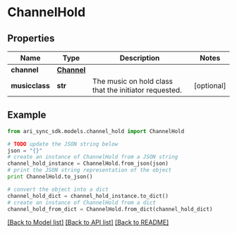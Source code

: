 # ChannelHold


## Properties
Name | Type | Description | Notes
------------ | ------------- | ------------- | -------------
**channel** | [**Channel**](Channel.md) |  | 
**musicclass** | **str** | The music on hold class that the initiator requested. | [optional] 

## Example

```python
from ari_sync_sdk.models.channel_hold import ChannelHold

# TODO update the JSON string below
json = "{}"
# create an instance of ChannelHold from a JSON string
channel_hold_instance = ChannelHold.from_json(json)
# print the JSON string representation of the object
print ChannelHold.to_json()

# convert the object into a dict
channel_hold_dict = channel_hold_instance.to_dict()
# create an instance of ChannelHold from a dict
channel_hold_from_dict = ChannelHold.from_dict(channel_hold_dict)
```
[[Back to Model list]](../README.md#documentation-for-models) [[Back to API list]](../README.md#documentation-for-api-endpoints) [[Back to README]](../README.md)


